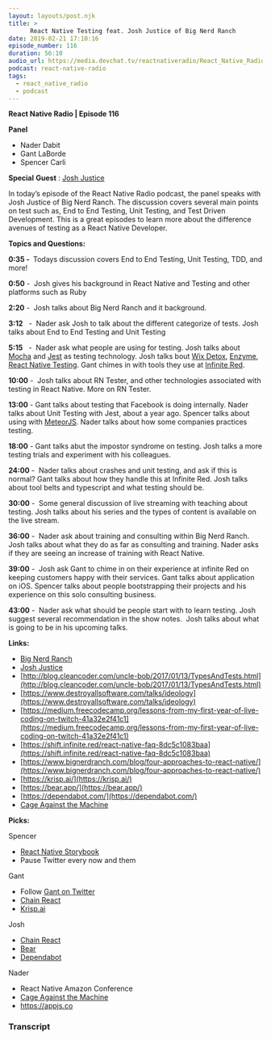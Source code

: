 ```yaml
---
layout: layouts/post.njk
title: >
      React Native Testing feat. Josh Justice of Big Nerd Ranch
date: 2019-02-21 17:10:16
episode_number: 116
duration: 56:10
audio_url: https://media.devchat.tv/reactnativeradio/React_Native_Radio_Episode_116.mp3
podcast: react-native-radio
tags: 
  - react_native_radio
  - podcast
---
```


 **React Native Radio | Episode 116**

**Panel**

- Nader Dabit
- Gant LaBorde
- Spencer Carli

**Special**  **Guest** : [Josh Justice](https://www.bignerdranch.com/about/the-team/josh-justice/)

In today’s episode of the React Native Radio podcast, the panel speaks with Josh Justice of Big Nerd Ranch. The discussion covers several main points on test such as, End to End Testing, Unit Testing, and Test Driven Development. This is a great episodes to learn more about the difference avenues of testing as a React Native Developer.

**Topics and Questions:**

**0:35 -&nbsp;** Todays discussion covers End to End Testing, Unit Testing, TDD, and more!

**0:50** -&nbsp; Josh gives his background in React Native and Testing and other platforms such as Ruby

**2:20** -&nbsp; Josh talks about Big Nerd Ranch and it background.

**3:12** &nbsp; -&nbsp; Nader ask Josh to talk about the different categorize of tests. Josh talks about End to End Testing and Unit Testing

**5:15** &nbsp; -&nbsp; Nader ask what people are using for testing. Josh talks about [Mocha](https://twitter.com/CodingItWrong) and [Jest](https://jestjs.io) as testing technology. Josh talks bout [Wix Detox](https://github.com/wix/Detox), [Enzyme](https://github.com/airbnb/enzyme), [React Native Testing](https://jestjs.io/docs/en/tutorial-react-native). Gant chimes in with tools they use at [Infinite Red](https://shift.infinite.red/react-native-faq-8dc5c1083baa?gi=49cae2cfcdea).

**10:00** -&nbsp; Josh talks about RN Tester, and other technologies associated with testing in React Native. More on RN Tester.&nbsp;

**13:00** - Gant talks about testing that Facebook is doing internally. Nader talks about Unit Testing with Jest, about a year ago. Spencer talks about using with [MeteorJS](https://www.meteor.com). Nader talks about how some companies practices testing.

**18:00** - Gant talks abut the impostor syndrome on testing. Josh talks a more testing trials and experiment with his colleagues.

**24:00** -&nbsp; Nader talks about crashes and unit testing, and ask if this is normal? Gant talks about how they handle this at Infinite Red. Josh talks about tool belts and typescript and what testing should be.

**30:00** -&nbsp; Some general discussion of live streaming with teaching about testing. Josh talks about his series and the types of content is available on the live stream.

**36:00** -&nbsp; Nader ask about training and consulting within Big Nerd Ranch. Josh talks about what they do as far as consulting and training. Nader asks if they are seeing an increase of training with React Native.

**39:00** -&nbsp; Josh ask Gant to chime in on their experience at infinite Red on keeping customers happy with their services. Gant talks about application on iOS. Spencer talks about people bootstrapping their projects and his experience on this solo consulting business.

**43:00** -&nbsp; Nader ask what should be people start with to learn testing. Josh suggest several recommendation in the show notes.&nbsp; Josh talks about what is going to be in his upcoming talks.&nbsp;

**Links:**

- [Big Nerd Ranch](https://www.bignerdranch.com/about/the-team/josh-justice/)
- [Josh Justice](https://twitter.com/CodingItWrong)&nbsp;
- [http://blog.cleancoder.com/uncle-bob/2017/01/13/TypesAndTests.html](http://blog.cleancoder.com/uncle-bob/2017/01/13/TypesAndTests.html)
- [https://www.destroyallsoftware.com/talks/ideology](https://www.destroyallsoftware.com/talks/ideology)
- [https://medium.freecodecamp.org/lessons-from-my-first-year-of-live-coding-on-twitch-41a32e2f41c1](https://medium.freecodecamp.org/lessons-from-my-first-year-of-live-coding-on-twitch-41a32e2f41c1)
- [https://shift.infinite.red/react-native-faq-8dc5c1083baa](https://shift.infinite.red/react-native-faq-8dc5c1083baa)
- [https://www.bignerdranch.com/blog/four-approaches-to-react-native/](https://www.bignerdranch.com/blog/four-approaches-to-react-native/)
- [https://krisp.ai/](https://krisp.ai/)
- [https://bear.app/](https://bear.app/)
- [https://dependabot.com/](https://dependabot.com/)
- [Cage Against the Machine](https://www.youtube.com/watch?v=t1QJoxrdeqE)

**Picks:**

Spencer

- [React Native Storybook](https://storybook.js.org/basics/guide-react-native/)
- Pause Twitter every now and them

Gant

- Follow [Gant on Twitter](https://twitter.com/GantLaborde?ref_src=twsrc%255Egoogle%257Ctwcamp%255Eserp%257Ctwgr%255Eauthor)
- [Chain React](https://infinite.red/ChainReactConf)
- [Krisp.ai](https://krisp.ai/)

Josh

- [Chain React](https://infinite.red/ChainReactConf)
- [Bear](https://bear.app/)
- [Dependabot](https://dependabot.com/)

Nader

- React Native Amazon Conference 
- [Cage Against the Machine](https://www.youtube.com/watch?v=t1QJoxrdeqE)
- https://appjs.co


### Transcript



